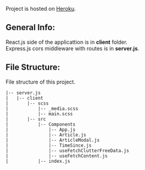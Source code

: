 Project is hosted on [Heroku](https://obscure-gorge-70971.herokuapp.com/).

## General Info:
React.js side of the applicattion is in **client** folder.<br />
Express.js cors middleware with routes is in **server.js**.

## File Structure:

File structure of this project.

```
|-- server.js
|   |-- client
|       |-- scss
|           |-- _media.scss
|           |-- main.scss
|       |-- src
|           |-- Components
|               |-- App.js
|               |-- Article.js
|               |-- ArticleModal.js
|               |-- TimeSince.js
|               |-- useFetchClutterFreeData.js
|               |-- useFetchContent.js
|           |-- index.js
```
